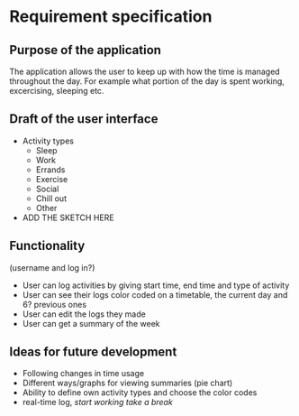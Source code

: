 # Requirement specification

## Purpose of the application
The application allows the user to keep up with how the time is managed throughout the day. For example what portion of the day is spent working, excercising, sleeping etc.

## Draft of the user interface
* Activity types
  * Sleep
  * Work
  * Errands
  * Exercise
  * Social
  * Chill out
  * Other
* ADD THE SKETCH HERE

 
## Functionality
(username and log in?)
* User can log activities by giving start time, end time and type of activity
* User can see their logs color coded on a timetable, the current day and 6? previous ones
* User can edit the logs they made
* User can get a summary of the week

## Ideas for future development
* Following changes in time usage
* Different ways/graphs for viewing summaries (pie chart)
* Ability to define own activity types and choose the color codes
* real-time log, *start working* *take a break*
